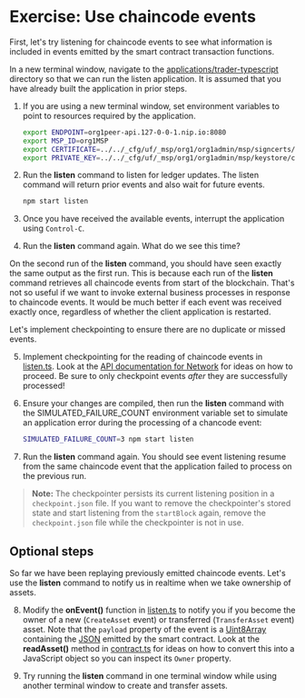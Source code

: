 # Exercise: Use chaincode events

First, let's try listening for chaincode events to see what information is included in events emitted by the smart contract transaction functions.

In a new terminal window, navigate to the [applications/trader-typescript](../../applications/trader-typescript/) directory so that we can run the listen application.
It is assumed that you have already built the application in prior steps.

1. If you are using a new terminal window, set environment variables to point to resources required by the application.
    ```bash
    export ENDPOINT=org1peer-api.127-0-0-1.nip.io:8080
    export MSP_ID=org1MSP
    export CERTIFICATE=../../_cfg/uf/_msp/org1/org1admin/msp/signcerts/cert.pem
    export PRIVATE_KEY=../../_cfg/uf/_msp/org1/org1admin/msp/keystore/cert_sk
    ```

1. Run the **listen** command to listen for ledger updates. The listen command will return prior events and also wait for future events.
    ```bash
    npm start listen
    ```

1. Once you have received the available events, interrupt the application using `Control-C`.

1. Run the **listen** command again. What do we see this time?

On the second run of the **listen** command, you should have seen exactly the same output as the first run. This is because each run of the **listen** command retrieves all chaincode events from start of the blockchain. That's not so useful if we want to invoke external business processes in response to chaincode events. It would be much better if each event was received exactly once, regardless of whether the client application is restarted.

Let's implement checkpointing to ensure there are no duplicate or missed events.

5. Implement checkpointing for the reading of chaincode events in [listen.ts](../../applications/trader-typescript/src/commands/listen.ts). Look at the [API documentation for Network](https://hyperledger.github.io/fabric-gateway/main/api/node/interfaces/Network.html) for ideas on how to proceed. Be sure to only checkpoint events *after* they are successfully processed!

1. Ensure your changes are compiled, then run the **listen** command with the SIMULATED_FAILURE_COUNT environment variable set to simulate an application error during the processing of a chancode event:
    ```bash
    SIMULATED_FAILURE_COUNT=3 npm start listen
    ```

1. Run the **listen** command again. You should see event listening resume from the same chaincode event that the application failed to process on the previous run.

> **Note:** The checkpointer persists its current listening position in a `checkpoint.json` file. If you want to remove the checkpointer's stored state and start listening from the `startBlock` again, remove the `checkpoint.json` file while the checkpointer is not in use.

## Optional steps

So far we have been replaying previously emitted chaincode events. Let's use the **listen** command to notify us in realtime when we take ownership of assets.

8. Modify the **onEvent()** function in [listen.ts](../../applications/trader-typescript/src/commands/listen.ts) to notify you if you become the owner of a new (`CreateAsset` event) or transferred (`TransferAsset` event) asset. Note that the `payload` property of the event is a [Uint8Array](https://developer.mozilla.org/en-US/docs/Web/JavaScript/Reference/Global_Objects/Uint8Array) containing the [JSON](https://en.wikipedia.org/wiki/JSON) emitted by the smart contract. Look at the **readAsset()** method in [contract.ts](../../applications/trader-typescript/src/contract.ts) for ideas on how to convert this into a JavaScript object so you can inspect its `Owner` property.

1. Try running the **listen** command in one terminal window while using another terminal window to create and transfer assets.
